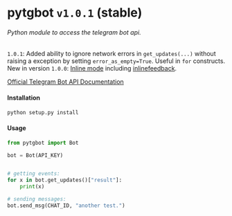 # pytgbot `v1.0.1` (stable)
###### Python module to access the telegram bot api.

`1.0.1`: Added ability to ignore network errors in `get_updates(...)` without raising a exception by setting `error_as_empty=True`. Useful in `for` constructs. 
New in version `1.0.0`: [Inline mode](https://telegram.org/blog/inline-bots) including [inlinefeedback](https://core.telegram.org/bots/inline#collecting-feedback).


[Official Telegram Bot API Documentation](https://core.telegram.org/bots)

#### Installation  ####
```sh
python setup.py install
```

#### Usage ####


```python
from pytgbot import Bot

bot = Bot(API_KEY)


# getting events:
for x in bot.get_updates()["result"]:
	print(x)

# sending messages:
bot.send_msg(CHAT_ID, "another test.")
```

